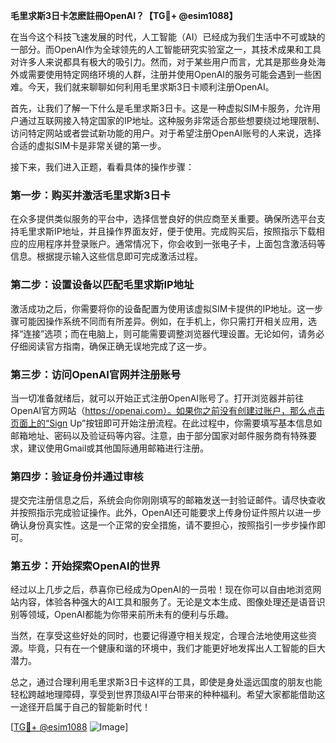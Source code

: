**毛里求斯3日卡怎麽註冊OpenAI？【TG💪+ @esim1088】**

在当今这个科技飞速发展的时代，人工智能（AI）已经成为我们生活中不可或缺的一部分。而OpenAI作为全球领先的人工智能研究实验室之一，其技术成果和工具对许多人来说都具有极大的吸引力。然而，对于某些用户而言，尤其是那些身处海外或需要使用特定网络环境的人群，注册并使用OpenAI的服务可能会遇到一些困难。今天，我们就来聊聊如何利用毛里求斯3日卡顺利注册OpenAI。

首先，让我们了解一下什么是毛里求斯3日卡。这是一种虚拟SIM卡服务，允许用户通过互联网接入特定国家的IP地址。这种服务非常适合那些想要绕过地理限制、访问特定网站或者尝试新功能的用户。对于希望注册OpenAI账号的人来说，选择合适的虚拟SIM卡是非常关键的第一步。

接下来，我们进入正题，看看具体的操作步骤：

### 第一步：购买并激活毛里求斯3日卡

在众多提供类似服务的平台中，选择信誉良好的供应商至关重要。确保所选平台支持毛里求斯IP地址，并且操作界面友好，便于使用。完成购买后，按照指示下载相应的应用程序并登录账户。通常情况下，你会收到一张电子卡，上面包含激活码等信息。根据提示输入这些信息即可完成激活过程。

### 第二步：设置设备以匹配毛里求斯IP地址

激活成功之后，你需要将你的设备配置为使用该虚拟SIM卡提供的IP地址。这一步骤可能因操作系统不同而有所差异。例如，在手机上，你只需打开相关应用，选择“连接”选项；而在电脑上，则可能需要调整浏览器代理设置。无论如何，请务必仔细阅读官方指南，确保正确无误地完成了这一步。

### 第三步：访问OpenAI官网并注册账号

当一切准备就绪后，就可以开始正式注册OpenAI账号了。打开浏览器并前往OpenAI官方网站（https://openai.com）。如果你之前没有创建过账户，那么点击页面上的“Sign Up”按钮即可开始注册流程。在此过程中，你需要填写基本信息如邮箱地址、密码以及验证码等内容。注意，由于部分国家对邮件服务商有特殊要求，建议使用Gmail或其他国际通用邮箱进行注册。

### 第四步：验证身份并通过审核

提交完注册信息之后，系统会向你刚刚填写的邮箱发送一封验证邮件。请尽快查收并按照指示完成验证操作。此外，OpenAI还可能要求上传身份证件照片以进一步确认身份真实性。这是一个正常的安全措施，请不要担心，按照指引一步步操作即可。

### 第五步：开始探索OpenAI的世界

经过以上几步之后，恭喜你已经成为OpenAI的一员啦！现在你可以自由地浏览网站内容，体验各种强大的AI工具和服务了。无论是文本生成、图像处理还是语音识别等领域，OpenAI都能为你带来前所未有的便利与乐趣。

当然，在享受这些好处的同时，也要记得遵守相关规定，合理合法地使用这些资源。毕竟，只有在一个健康和谐的环境中，我们才能更好地发挥出人工智能的巨大潜力。

总之，通过合理利用毛里求斯3日卡这样的工具，即使是身处遥远国度的朋友也能轻松跨越地理障碍，享受到世界顶级AI平台带来的种种福利。希望大家都能借助这一途径开启属于自己的智能新时代！

[[TG💪+ @esim1088](https://t.me/s/esim1088) ![Image](https://i.postimg.cc/4NQfJmqS/Snipaste-2025-05-13-00-14-12.png)]